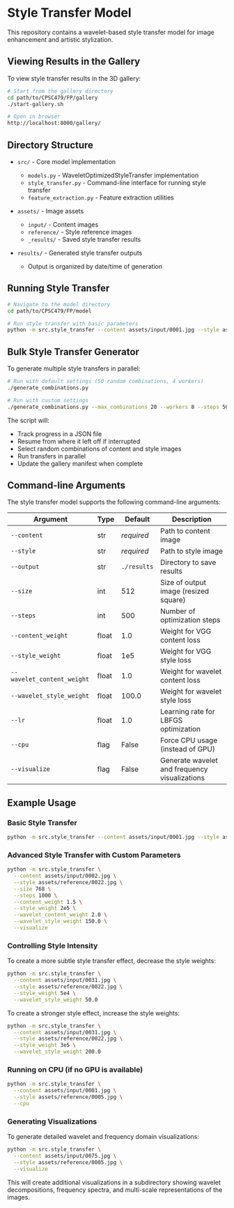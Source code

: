# Style Transfer Model

This repository contains a wavelet-based style transfer model for image enhancement and artistic stylization.

## Viewing Results in the Gallery

To view style transfer results in the 3D gallery:

```bash
# Start from the gallery directory
cd path/to/CPSC479/FP/gallery
./start-gallery.sh

# Open in browser
http://localhost:8000/gallery/
```

## Directory Structure

- `src/` - Core model implementation
  - `models.py` - WaveletOptimizedStyleTransfer implementation
  - `style_transfer.py` - Command-line interface for running style transfer
  - `feature_extraction.py` - Feature extraction utilities

- `assets/` - Image assets
  - `input/` - Content images
  - `reference/` - Style reference images
  - `_results/` - Saved style transfer results

- `results/` - Generated style transfer outputs
  - Output is organized by date/time of generation

## Running Style Transfer

```bash
# Navigate to the model directory
cd path/to/CPSC479/FP/model

# Run style transfer with basic parameters
python -m src.style_transfer --content assets/input/0001.jpg --style assets/reference/0005.jpg
```

## Bulk Style Transfer Generator

To generate multiple style transfers in parallel:

```bash
# Run with default settings (50 random combinations, 4 workers)
./generate_combinations.py

# Run with custom settings
./generate_combinations.py --max_combinations 20 --workers 8 --steps 500 --size 768 --visualize
```

The script will:
- Track progress in a JSON file
- Resume from where it left off if interrupted
- Select random combinations of content and style images
- Run transfers in parallel
- Update the gallery manifest when complete

## Command-line Arguments

The style transfer model supports the following command-line arguments:

| Argument | Type | Default | Description |
|----------|------|---------|-------------|
| `--content` | str | *required* | Path to content image |
| `--style` | str | *required* | Path to style image |
| `--output` | str | `./results` | Directory to save results |
| `--size` | int | 512 | Size of output image (resized square) |
| `--steps` | int | 500 | Number of optimization steps |
| `--content_weight` | float | 1.0 | Weight for VGG content loss |
| `--style_weight` | float | 1e5 | Weight for VGG style loss |
| `--wavelet_content_weight` | float | 1.0 | Weight for wavelet content loss |
| `--wavelet_style_weight` | float | 100.0 | Weight for wavelet style loss |
| `--lr` | float | 1.0 | Learning rate for LBFGS optimization |
| `--cpu` | flag | False | Force CPU usage (instead of GPU) |
| `--visualize` | flag | False | Generate wavelet and frequency visualizations |

## Example Usage

### Basic Style Transfer

```bash
python -m src.style_transfer --content assets/input/0001.jpg --style assets/reference/0005.jpg
```

### Advanced Style Transfer with Custom Parameters

```bash
python -m src.style_transfer \
  --content assets/input/0002.jpg \
  --style assets/reference/0022.jpg \
  --size 768 \
  --steps 1000 \
  --content_weight 1.5 \
  --style_weight 2e5 \
  --wavelet_content_weight 2.0 \
  --wavelet_style_weight 150.0 \
  --visualize
```

### Controlling Style Intensity

To create a more subtle style transfer effect, decrease the style weights:

```bash
python -m src.style_transfer \
  --content assets/input/0031.jpg \
  --style assets/reference/0022.jpg \
  --style_weight 5e4 \
  --wavelet_style_weight 50.0
```

To create a stronger style effect, increase the style weights:

```bash
python -m src.style_transfer \
  --content assets/input/0031.jpg \
  --style assets/reference/0022.jpg \
  --style_weight 3e5 \
  --wavelet_style_weight 200.0
```

### Running on CPU (if no GPU is available)

```bash
python -m src.style_transfer \
  --content assets/input/0001.jpg \
  --style assets/reference/0005.jpg \
  --cpu
```

### Generating Visualizations

To generate detailed wavelet and frequency domain visualizations:

```bash
python -m src.style_transfer \
  --content assets/input/0075.jpg \
  --style assets/reference/0005.jpg \
  --visualize
```

This will create additional visualizations in a subdirectory showing wavelet decompositions, frequency spectra, and multi-scale representations of the images.

